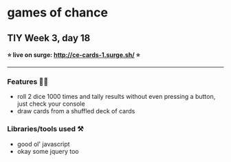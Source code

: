 # games of chance

## TIY Week 3, day 18

**⭐️ live on surge: http://ce-cards-1.surge.sh/ ⭐️**

----

### Features 💁🏻
- roll 2 dice 1000 times and tally results without even pressing a button, just check your console
- draw cards from a shuffled deck of cards

### Libraries/tools used ⚒

- good ol' javascript
- okay some jquery too
